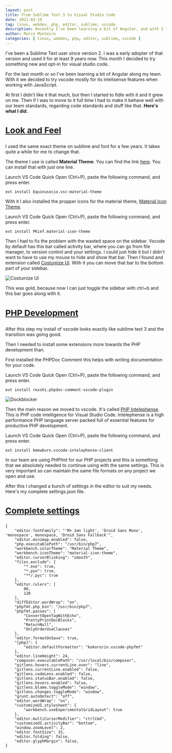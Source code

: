 ```yaml
---
layout: post
title: From Sublime Text 3 to Visual Studio Code
date: 2021-03-10
tag: linux, webdev, php, editor, sublime, vscode
description: Recently I've been learning a bit of Angular, and with I tried vscode due to its intelisense properties.
author: Marco Monteiro
categories: [ linux, webdev, php, editor, sublime, vscode ]
---
```

I've been a Sublime Text user since version 2. I was a early adopter of that version and used it for at least 9 years now. This month I decided to try something new and opt-in for visual studio code.

<!--more-->

For the last month or so I've been learning a bit of Angular along my team. With it we decided to try vscode mostly for its intelisense features when working with JavaScript.

At first I didn't like it that much, but then I started to fidle with it and it grew on me. Then if I was to move to it full time I had to make it behave well with our team standards, regarding code standards and stuff like that. **Here's what I did.**

<h3 style="font-weight: 400; font-size: 26px;"><strong><u>Look and Feel</u></strong></h3>

I used the same exact theme on sublime and font for a few years. It takes quite a while for me to change that. 

The theme I use is called **Material Theme**. You can find the link [here](https://marketplace.visualstudio.com/items?itemName=Equinusocio.vsc-material-theme). You can install that with just one line.

Launch VS Code Quick Open (Ctrl+P), paste the following command, and press enter.

    ext install Equinusocio.vsc-material-theme

With it I also installed the propper icons for the material theme, [Material Icon Theme](https://marketplace.visualstudio.com/items?itemName=PKief.material-icon-theme).

Launch VS Code Quick Open (Ctrl+P), paste the following command, and press enter.

    ext install PKief.material-icon-theme

Then I had to fix the problem with the wasted space on the sidebar. Vscode by default has this bar called activity bar, where you can go from file manager, to version control and your settings. I could just hide it but I didn't want to have to use my mouse to hide and show that bar. Then I found and extension called [Costumize UI](https://marketplace.visualstudio.com/items?itemName=iocave.customize-ui). With it you can move that bar to the bottom part of your sidebar. 

![Costumize UI](https://raw.githubusercontent.com/iocave/customize-ui/master/screenshot.png)

This was gold, because now I can just toggle the sidebar with ctrl+b and this bar goes along with it.

<h3 style="font-weight: 400; font-size: 26px;"><strong><u>PHP Development</u></strong></h3>

After this step my install of vscode looks exactly like sublime text 3 and the transition was going good.

Then I needed to install some extensions more towards the PHP development than.

First installed the PHPDoc Comment this helps with writing documentation for your code. 

Launch VS Code Quick Open (Ctrl+P), paste the following command, and press enter.

    ext install rexshi.phpdoc-comment-vscode-plugin

![Dockblocker](https://raw.githubusercontent.com/shishirui/phpdoc-comment-vscode-plugin/master/images/preview.gif)

Then the main reason we moved to vscode. It's called [PHP Intelephense](https://marketplace.visualstudio.com/items?itemName=bmewburn.vscode-intelephense-client). This is PHP code intelligence for Visual Studio Code. Intelephense is a high performance PHP language server packed full of essential features for productive PHP development.

Launch VS Code Quick Open (Ctrl+P), paste the following command, and press enter.

    ext install bmewburn.vscode-intelephense-client

In our team are using PHPfmt for our PHP projects and this is something that we absolutely needed to continue using with the same settings. This is very important so can maintain the same file formats on any project we open and use.

After this I changed a bunch of settings in the editor to suit my needs. Here's my complete settings.json file. 


<h3 style="font-weight: 400; font-size: 26px;"><strong><u>Complete settings</u></strong></h3>

    {
        "editor.fontFamily": "'M+ 1mn light', 'Droid Sans Mono', 'monospace', monospace, 'Droid Sans Fallback'",
        "editor.minimap.enabled": false,
        "php.executablePath": "/usr/bin/php7",
        "workbench.colorTheme": "Material Theme",
        "workbench.iconTheme": "material-icon-theme",
        "editor.cursorBlinking": "smooth",
        "files.exclude": {
            "*.exe": true,
            "*.pyo": true,
            "**/.pyc": true
        },
        "editor.rulers": [
            80,
            120
        ],
        "diffEditor.wordWrap": "on",
        "phpfmt.php_bin": "/usr/bin/php7",
        "phpfmt.passes": [
            "ConvertOpenTagWithEcho",
            "PrettyPrintDocBlocks",
            "ReturnNull",
            "OnlyOrderUseClauses"
        ],
        "editor.formatOnSave": true,
        "[php]": {
            "editor.defaultFormatter": "kokororin.vscode-phpfmt"
        },
        "editor.lineHeight": 24,
        "composer.executablePath": "/usr/local/bin/composer",
        "gitlens.hovers.currentLine.over": "line",
        "gitlens.currentLine.enabled": false,
        "gitlens.codeLens.enabled": false,
        "gitlens.statusBar.enabled": false,
        "gitlens.hovers.enabled": false,
        "gitlens.blame.toggleMode": "window",
        "gitlens.changes.toggleMode": "window",
        "grunt.autoDetect": "off",
        "editor.wordWrap": "on",
        "customizeUI.stylesheet": {
            "workbench.useExperimentalGridLayout": true
        },
        "editor.multiCursorModifier": "ctrlCmd",
        "customizeUI.activityBar": "bottom",
        "window.zoomLevel": 2,
        "editor.fontSize": 15,
        "editor.folding": false,
        "editor.glyphMargin": false,
    }

